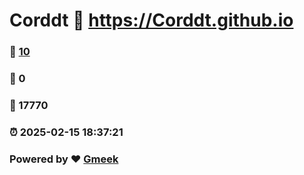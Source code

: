 # Corddt :link: https://Corddt.github.io 
### :page_facing_up: [10](https://Corddt.github.io/tag.html) 
### :speech_balloon: 0 
### :hibiscus: 17770 
### :alarm_clock: 2025-02-15 18:37:21 
### Powered by :heart: [Gmeek](https://github.com/Meekdai/Gmeek)
